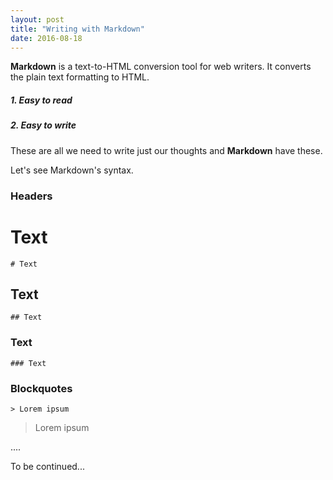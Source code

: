 ```yaml
---
layout: post
title: "Writing with Markdown"
date: 2016-08-18
---
```


**Markdown** is a text-to-HTML conversion tool for web writers. 
It converts the plain text formatting to HTML.

##### 1. Easy to read
##### 2. Easy to write 

These are all we need to write just our thoughts and **Markdown** have these.

Let's see Markdown's syntax.

### Headers
# Text
	# Text
## Text
	## Text
### Text
	### Text

### Blockquotes
	> Lorem ipsum
> Lorem ipsum

....

To be continued...


